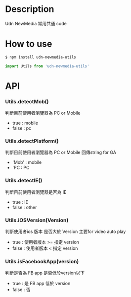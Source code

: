 # Description
Udn NewMedia 常用共通 code

# How to use
```bash
$ npm install udn-newmedia-utils
```

```js
import Utils from 'udn-newmedia-utils'
```

# API

### Utils.detectMob()
判斷目前使用者瀏覽器為 PC or Mobile
* true  : mobile
* false : pc

### Utils.detectPlatform()
判斷目前使用者瀏覽器為 PC or Mobile 回傳string for GA
* 'Mob' : mobile
* 'PC   : PC

### Utils.detectIE()
判斷目前使用者瀏覽器是否為 IE
* true  : IE
* false : other

### Utils.iOSVersion(Version)
判斷使用者ios 版本 是否大於 Version 主要for video auto play
* true  : 使用者版本 >= 指定 version
* false : 使用者版本 < 指定 version

### Utils.isFacebookApp(version)
判斷是否為 FB app 是否低於version以下
* true  : 是 FB app 低於 version
* false : 否

